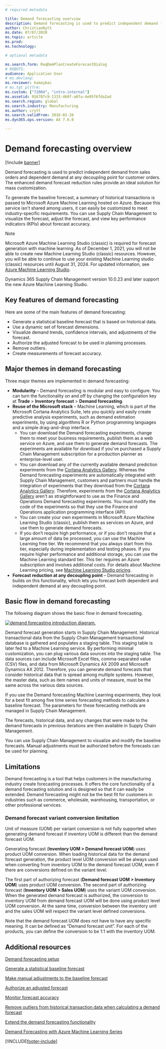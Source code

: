 ```yaml
---
# required metadata

title: Demand forecasting overview
description: Demand forecasting is used to predict independent demand from sales orders and dependent demand at any decoupling point for customer orders. The enhanced demand forecast reduction rules provide an ideal solution for mass customization.
author: ChristianRytt
ms.date: 07/07/2020
ms.topic: article
ms.prod: 
ms.technology: 

# optional metadata

ms.search.form: ReqDemPlanCreateForecastDialog
# ROBOTS: 
audience: Application User
# ms.devlang: 
ms.reviewer: kamaybac
# ms.tgt_pltfrm: 
ms.custom: ["72004", "intro-internal"]
ms.assetid: 916707c9-1333-460f-a0fa-4e95f6fda2ad
ms.search.region: global
ms.search.industry: Manufacturing
ms.author: crytt
ms.search.validFrom: 2016-02-28
ms.dyn365.ops.version: AX 7.0.0

---
```


# Demand forecasting overview

[!include [banner](../includes/banner.md)]

Demand forecasting is used to predict independent demand from sales orders and dependent demand at any decoupling point for customer orders. The enhanced demand forecast reduction rules provide an ideal solution for mass customization.

To generate the baseline forecast, a summary of historical transactions is passed to Microsoft Azure Machine Learning hosted on Azure. Because this service isn't shared among users, it can easily be customized to meet industry-specific requirements. You can use Supply Chain Management to visualize the forecast, adjust the forecast, and view key performance indicators (KPIs) about forecast accuracy.

> [!NOTE]
> Microsoft Azure Machine Learning Studio (classic) is required for forecast generation with machine learning. As of December 1, 2021, you will not be able to create new Machine Learning Studio (classic) resources. However, you will be able to continue to use your existing Machine Learning studio (classic) resources until August 31, 2024. For updated information, see [Azure Machine Learning Studio](/azure/machine-learning/overview-what-is-machine-learning-studio#ml-studio-classic-vs-azure-machine-learning-studio).
> 
> Dynamics 365 Supply Chain Management version 10.0.23 and later support the new Azure Machine Learning Studio.

## Key features of demand forecasting

Here are some of the main features of demand forecasting:

- Generate a statistical baseline forecast that is based on historical data.
- Use a dynamic set of forecast dimensions.
- Visualize demand trends, confidence intervals, and adjustments of the forecast.
- Authorize the adjusted forecast to be used in planning processes.
- Remove outliers.
- Create measurements of forecast accuracy.

## Major themes in demand forecasting

Three major themes are implemented in demand forecasting:

- **Modularity** – Demand forecasting is modular and easy to configure. You can turn the functionality on and off by changing the configuration key at **Trade** &gt; **Inventory forecast** &gt; **Demand forecasting**.
- **Reuse of the Microsoft stack** – Machine Learning, which is part of the Microsoft Cortana Analytics Suite, lets you quickly and easily create predictive analysis experiments, such as demand estimation experiments, by using algorithms R or Python programming languages and a simple drag-and-drop interface.
  - You can download the Demand forecasting experiments, change them to meet your business requirements, publish them as a web service on Azure, and use them to generate demand forecasts. The experiments are available for download if you've purchased a Supply Chain Management subscription for a production planner as enterprise-level user.
  - You can download any of the currently available demand prediction experiments from the [Cortana Analytics Gallery](https://gallery.cortanaanalytics.com/). Whereas the Demand forecasting experiments are automatically integrated with Supply Chain Management, customers and partners must handle the integration of experiments that they download from the [Cortana Analytics Gallery](https://gallery.cortanaanalytics.com/). Therefore, experiments from the [Cortana Analytics Gallery](https://gallery.cortanaanalytics.com/) aren't as straightforward to use as the Finance and Operations Demand forecasting experiments. You must modify the code of the experiments so that they use the Finance and Operations application programming interface (API).
  - You can create your own experiments in Microsoft Azure Machine Learning Studio (classic), publish them as services on Azure, and use them to generate demand forecasts.
  - If you don’t require high performance, or if you don't require that a large amount of data be processed, you can use the Machine Learning free tier. We recommend that you always start from this tier, especially during implementation and testing phases. If you require higher performance and additional storage, you can use the Machine Learning standard tier. This tier requires an Azure subscription and involves additional costs. For details about Machine Learning pricing, see [Machine Learning Studio pricing](https://aka.ms/machine-learning-price-info).
- **Forecast reduction at any decoupling point** – Demand forecasting in builds on this functionality, which lets you forecast both dependent and independent demand at any decoupling point.

## Basic flow in demand forecasting

The following diagram shows the basic flow in demand forecasting.

[![demand forecasting introduction diagram.](./media/demand-forecasting-introduction.png)](./media/demand-forecasting-introduction.png)

Demand forecast generation starts in Supply Chain Management. Historical transactional data from the Supply Chain Management transactional database is gathered and populates a staging table. This staging table is later fed to a Machine Learning service. By performing minimal customization, you can plug various data sources into the staging table. The data sources can include Microsoft Excel files, comma-separated value (CSV) files, and data from Microsoft Dynamics AX 2009 and Microsoft Dynamics AX 2012. Therefore, you can generate demand forecasts that consider historical data that is spread among multiple systems. However, the master data, such as item names and units of measure, must be the same across the various data sources.

If you use the Demand forecasting Machine Learning experiments, they look for a best fit among five time series forecasting methods to calculate a baseline forecast. The parameters for these forecasting methods are managed in Supply Chain Management.

The forecasts, historical data, and any changes that were made to the demand forecasts in previous iterations are then available in Supply Chain Management.

You can use Supply Chain Management to visualize and modify the baseline forecasts. Manual adjustments must be authorized before the forecasts can be used for planning.

## Limitations

Demand forecasting is a tool that helps customers in the manufacturing industry create forecasting processes. It offers the core functionality of a demand forecasting solution and is designed so that it can easily be extended. Demand forecasting might not be the best fit for customers in industries such as commerce, wholesale, warehousing, transportation, or other professional services.

### Demand forecast variant conversion limitation

Unit of measure (UOM) per variant conversion is not fully supported when generating demand forecast if inventory UOM is different than the demand forecast UOM.

Generating forecast (**Inventory UOM > Demand forecast UOM**) uses product UOM conversion. When loading historical data for the demand forecast generation, the product level UOM conversion will be always used when converting from inventory UOM to the demand forecast UOM, even if there are conversions defined on the variant level.

The first part of authorizing forecast (**Demand forecast UOM > Inventory UOM**) uses product UOM conversion. The second part of authorizing forecast (**Inventory UOM > Sales UOM**) uses the variant UOM conversion. When the generated demand forecast is authorized, the conversion to inventory UOM from demand forecast UOM will be done using product level UOM conversion. At the same time, conversion between the inventory unit and the sales UOM will respect the variant level defined conversions.

Note that the demand forecast UOM does not have to have any specific meaning. It can be defined as “Demand forecast unit”. For each of the products, you can define the conversion to be 1:1 with the inventory UOM.

## Additional resources

[Demand forecasting setup](demand-forecasting-setup.md)

[Generate a statistical baseline forecast](generate-statistical-baseline-forecast.md)

[Make manual adjustments to the baseline forecast](manual-adjustments-baseline-forecast.md)

[Authorize an adjusted forecast](authorize-adjusted-forecast.md)

[Monitor forecast accuracy](monitor-forecast-accuracy.md)

[Remove outliers from historical transaction data when calculating a demand forecast](remove-historical-outliers-calculating-demand-forecast.md)

[Extend the demand forecasting functionality](https://www.youtube.com/watch?v=4OIKIXLiNjI&feature=youtu.be)

[Demand Forecasting with Azure Machine Learning Series](https://aka.ms/DemandForecastingwithAzureMachineLearningSeries)

[!INCLUDE[footer-include](../../includes/footer-banner.md)]
